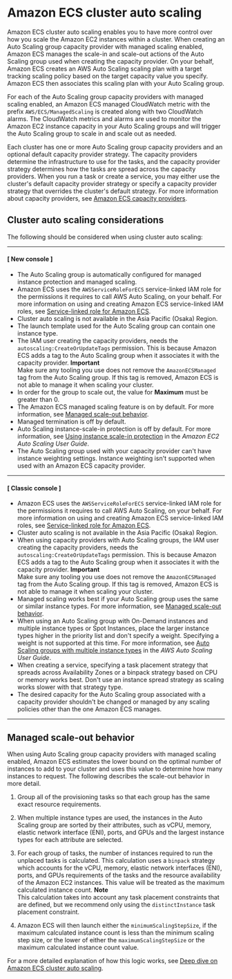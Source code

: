 # Amazon ECS cluster auto scaling<a name="cluster-auto-scaling"></a>

Amazon ECS cluster auto scaling enables you to have more control over how you scale the Amazon EC2 instances within a cluster\. When creating an Auto Scaling group capacity provider with managed scaling enabled, Amazon ECS manages the scale\-in and scale\-out actions of the Auto Scaling group used when creating the capacity provider\. On your behalf, Amazon ECS creates an AWS Auto Scaling scaling plan with a target tracking scaling policy based on the target capacity value you specify\. Amazon ECS then associates this scaling plan with your Auto Scaling group\.

For each of the Auto Scaling group capacity providers with managed scaling enabled, an Amazon ECS managed CloudWatch metric with the prefix `AWS/ECS/ManagedScaling` is created along with two CloudWatch alarms\. The CloudWatch metrics and alarms are used to monitor the Amazon EC2 instance capacity in your Auto Scaling groups and will trigger the Auto Scaling group to scale in and scale out as needed\.

Each cluster has one or more Auto Scaling group capacity providers and an optional default capacity provider strategy\. The capacity providers determine the infrastructure to use for the tasks, and the capacity provider strategy determines how the tasks are spread across the capacity providers\. When you run a task or create a service, you may either use the cluster's default capacity provider strategy or specify a capacity provider strategy that overrides the cluster's default strategy\. For more information about capacity providers, see [Amazon ECS capacity providers](cluster-capacity-providers.md)\.

## Cluster auto scaling considerations<a name="cluster-auto-scaling-considerations"></a>

The following should be considered when using cluster auto scaling:

------
#### [ New console ]
+ The Auto Scaling group is automatically configured for managed instance protection and managed scaling\.
+ Amazon ECS uses the `AWSServiceRoleForECS` service\-linked IAM role for the permissions it requires to call AWS Auto Scaling, on your behalf\. For more information on using and creating Amazon ECS service\-linked IAM roles, see [Service\-linked role for Amazon ECS](using-service-linked-roles.md)\.
+ Cluster auto scaling is not available in the Asia Pacific \(Osaka\) Region\.
+ The launch template used for the Auto Scaling group can contain one instance type\.
+ The IAM user creating the capacity providers, needs the `autoscaling:CreateOrUpdateTags` permission\. This is because Amazon ECS adds a tag to the Auto Scaling group when it associates it with the capacity provider\.
**Important**  
Make sure any tooling you use does not remove the `AmazonECSManaged` tag from the Auto Scaling group\. If this tag is removed, Amazon ECS is not able to manage it when scaling your cluster\.
+ In order for the group to scale out, the value for **Maximum** must be greater than 0\.
+ The Amazon ECS managed scaling feature is on by default\. For more information, see [Managed scale\-out behavior](#managed-scaling-scaleout)\.
+ Managed termination is off by default\.
+ Auto Scaling instance\-scale\-in protection is off by default\. For more information, see [Using instance scale\-in protection](https://docs.aws.amazon.com/autoscaling/ec2/userguide/ec2-auto-scaling-instance-protection.html) in the *Amazon EC2 Auto Scaling User Guide*\.
+ The Auto Scaling group used with your capacity provider can't have instance weighting settings\. Instance weighting isn't supported when used with an Amazon ECS capacity provider\.

------
#### [ Classic console ]
+ Amazon ECS uses the `AWSServiceRoleForECS` service\-linked IAM role for the permissions it requires to call AWS Auto Scaling, on your behalf\. For more information on using and creating Amazon ECS service\-linked IAM roles, see [Service\-linked role for Amazon ECS](using-service-linked-roles.md)\.
+ Cluster auto scaling is not available in the Asia Pacific \(Osaka\) Region\.
+ When using capacity providers with Auto Scaling groups, the IAM user creating the capacity providers, needs the `autoscaling:CreateOrUpdateTags` permission\. This is because Amazon ECS adds a tag to the Auto Scaling group when it associates it with the capacity provider\.
**Important**  
Make sure any tooling you use does not remove the `AmazonECSManaged` tag from the Auto Scaling group\. If this tag is removed, Amazon ECS is not able to manage it when scaling your cluster\.
+ Managed scaling works best if your Auto Scaling group uses the same or similar instance types\. For more information, see [Managed scale\-out behavior](#managed-scaling-scaleout)\.
+ When using an Auto Scaling group with On\-Demand instances and multiple instance types or Spot Instances, place the larger instance types higher in the priority list and don't specify a weight\. Specifying a weight is not supported at this time\. For more information, see [Auto Scaling groups with multiple instance types](https://docs.aws.amazon.com/autoscaling/ec2/userguide/asg-purchase-options.html) in the *AWS Auto Scaling User Guide*\.
+ When creating a service, specifying a task placement strategy that spreads across Availability Zones or a binpack strategy based on CPU or memory works best\. Don't use an instance spread strategy as scaling works slower with that strategy type\.
+ The desired capacity for the Auto Scaling group associated with a capacity provider shouldn't be changed or managed by any scaling policies other than the one Amazon ECS manages\.

------

## Managed scale\-out behavior<a name="managed-scaling-scaleout"></a>

When using Auto Scaling group capacity providers with managed scaling enabled, Amazon ECS estimates the lower bound on the optimal number of instances to add to your cluster and uses this value to determine how many instances to request\. The following describes the scale\-out behavior in more detail\.

1. Group all of the provisioning tasks so that each group has the same exact resource requirements\.

1. When multiple instance types are used, the instances in the Auto Scaling group are sorted by their attributes, such as vCPU, memory, elastic network interface \(ENI\), ports, and GPUs and the largest instance types for each attribute are selected\.

1. For each group of tasks, the number of instances required to run the unplaced tasks is calculated\. This calculation uses a `binpack` strategy which accounts for the vCPU, memory, elastic network interfaces \(ENI\), ports, and GPUs requirements of the tasks and the resource availability of the Amazon EC2 instances\. This value will be treated as the maximum calculated instance count\.
**Note**  
This calculation takes into account any task placement constraints that are defined, but we recommend only using the `distinctInstance` task placement constraint\.

1. Amazon ECS will then launch either the `minimumScalingStepSize`, if the maximum calculated instance count is less than the minimum scaling step size, or the lower of either the `maximumScalingStepSize` or the maximum calculated instance count value\.

For a more detailed explanation of how this logic works, see [Deep dive on Amazon ECS cluster auto scaling](https://aws.amazon.com/blogs/containers/deep-dive-on-amazon-ecs-cluster-auto-scaling/)\.